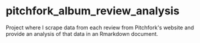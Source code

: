 # pitchfork_album_review_analysis

Project where I scrape data from each review from Pitchfork's website and provide an analysis of that data in an Rmarkdown document. 
